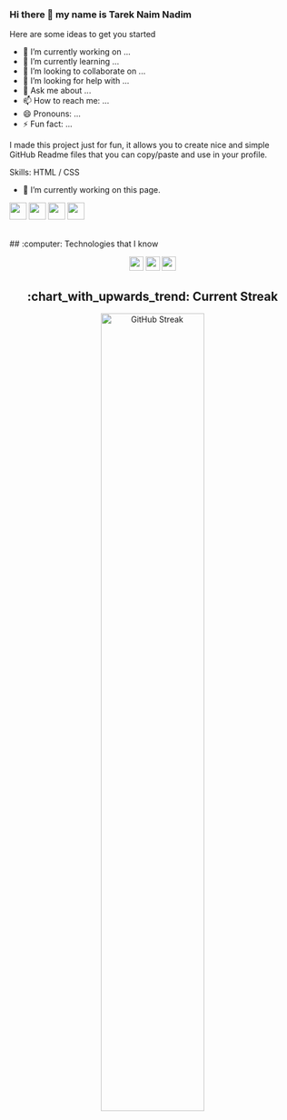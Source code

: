 ### Hi there 👋 my name is Tarek Naim Nadim




Here are some ideas to get you started

- 🔭 I’m currently working on ...
- 🌱 I’m currently learning ...
- 👯 I’m looking to collaborate on ...
- 🤔 I’m looking for help with ...
- 💬 Ask me about ...
- 📫 How to reach me: ...
- 😄 Pronouns: ...
- ⚡ Fun fact: ...



I made this project just for fun, it allows you to create nice and simple GitHub Readme files that you can copy/paste and use in your profile.

Skills: HTML / CSS

- 🔭 I’m currently working on this page. 





[<img height="30" src="https://img.shields.io/badge/LinkedIn-0077B5?style=flat-square&logo=linkedin&logoColor=white">](https://www.linkedin.com/in/tarek-nadim-nadim/) [<img height="30" src="https://img.shields.io/badge/Facebook-1877F2?style=flat-square&logo=facebook&logoColor=white">](https://www.facebook.com/tarek.sikder.965/) [<img height="30" src="https://img.shields.io/badge/Twitter-1DA1F2?style=flat-square&logo=twitter&logoColor=white">](https://twitter.com/TarekNaimNadim1)  [<img height="30" src="https://img.shields.io/badge/Instagram-E4405F?style=flat-square&logo=instagram&logoColor=white">](https://www.instagram.com/tarek.sikder/) 




<br />
## :computer: Technologies that I know
<br>



<p align="center">
<img src="https://img.shields.io/badge/HTML5-E34F26?style=for-the-badge&logo=html5&logoColor=white" height="25"/> <img src="https://img.shields.io/badge/CSS3-1572B6?style=for-the-badge&logo=css3&logoColor=white" height="25"/> <img src="https://img.shields.io/badge/javascript-F7DF1E.svg?&style=for-the-badge&logo=javascript&logoColor=white" height="25"/>



<h2 align="center">
     :chart_with_upwards_trend: Current Streak 
</h2>

<p align="center">
	<img width="60%" src="https://github-readme-streak-stats.herokuapp.com?user=TarekNaimT20&theme=vue&hide_border=true" alt="GitHub Streak" />
</p>




